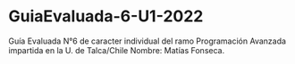 # GuiaEvaluada-6-U1-2022
Guía Evaluada N°6 de caracter individual del ramo Programación Avanzada impartida en la U. de Talca/Chile 
Nombre: Matías Fonseca.
